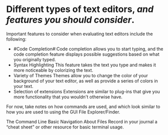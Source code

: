 
# Different types of text editors, *and features you should consider*.
Important features to consider when evaluating text editors include the following:
- #Code Completion#:Code completion allows you to start typing, and the code completion feature displays possible suggestions based on what you originally typed.
- Syntax Highlighting
This feature takes the text you type and makes it more noticeable by colorizing the text.
- Variety of Themes
Themes allow you to change the color of your background of your text editor, as well as provide a series of colors in your text.
- Selection of extensions
Extensions are similar to plug-ins that give you more functionality that you wouldn't otherwise have.


For now, take notes on how commands are used, and which look similar to how you are used to using the GUI File Explorer/Finder.

The Command Line
Basic Navigation
About Files
Record in your journal a “cheat sheet” or other resource for basic terminal usage.
